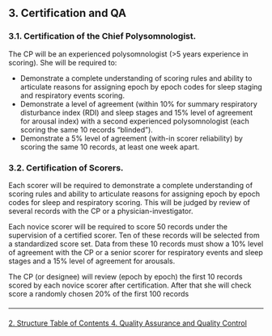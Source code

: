 ## 3. Certification and QA

### 3.1. Certification of the Chief Polysomnologist.

The CP will be an experienced polysomnologist (>5 years experience in scoring).  She will be required to:

- Demonstrate a complete understanding of scoring rules and ability to articulate reasons for assigning epoch by epoch codes for sleep staging and respiratory events scoring.
- Demonstrate a level of agreement (within 10% for summary respiratory disturbance index (RDI) and sleep stages and 15% level of agreement for arousal index) with a second experienced polysomnologist (each scoring the same 10 records “blinded”).
- Demonstrate a 5% level of agreement (with-in scorer reliability) by scoring the same 10 records, at least one week apart.

### 3.2. Certification of Scorers.

Each scorer will be required to demonstrate a complete understanding of scoring rules and ability to articulate reasons for assigning epoch by epoch codes for sleep and respiratory scoring.  This will be judged by review of several records with the CP or a physician-investigator.

Each novice scorer will be required to score 50 records under the supervision of a certified scorer. Ten of these records will be selected from a standardized score set. Data from these 10 records must show a 10% level of agreement with the CP or a senior scorer for respiratory events and sleep stages and a 15% level of agreement for arousals.

The CP (or designee) will review (epoch by epoch) the first 10 records scored by each novice scorer after certification.  After that she will check score a randomly chosen 20% of the first 100 records


<hr class="soften" style="margin-top: 20px;margin-bottom: 20px;"/>

<div class="center">
<div class="btn-group">
  <a href=":datasets_path:/shhs/pages/mop/6-20-mop-structure.md" class="btn btn-default">
    <span class="glyphicon glyphicon-chevron-left"></span>
    2. Structure
  </a>

  <a href=":datasets_path:/shhs/pages/mop/6-00-mop-toc.md" class="btn btn-default">
    <span class="glyphicon glyphicon-chevron-up"></span>
    Table of Contents
  </a>

  <a href=":datasets_path:/shhs/pages/mop/6-40-mop-quality-assurance-and-control.md" class="btn btn-success">
    4. Quality Assurance and Quality Control
    <span class="glyphicon glyphicon-chevron-right"></span>
  </a>
</div>
</div>
